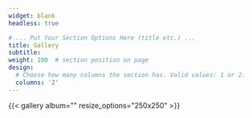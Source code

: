 ```yaml
---
widget: blank
headless: true

# ... Put Your Section Options Here (title etc.) ...
title: Gallery
subtitle:
weight: 100  # section position on page
design:
  # Choose how many columns the section has. Valid values: 1 or 2.
  columns: '2'
---
```

{{< gallery album="<images>" resize_options="250x250" >}}